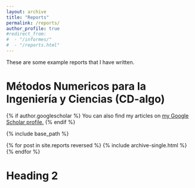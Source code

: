 ```yaml
---
layout: archive
title: "Reports"
permalink: /reports/
author_profile: true
#redirect_from: 
#  - "/informes/"
#  - "/reports.html"
---
```


These are some example reports that I have written.

Métodos Numericos para la Ingeniería y Ciencias (CD-algo)
======

{% if author.googlescholar %}
  You can also find my articles on <u><a href="{{author.googlescholar}}">my Google Scholar profile</a>.</u>
{% endif %}

{% include base_path %}

{% for post in site.reports reversed %}
  {% include archive-single.html %}
{% endfor %}


Heading 2
======
